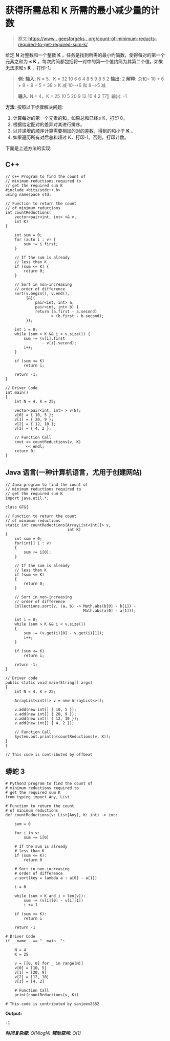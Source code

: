 # 获得所需总和 K 所需的最小减少量的计数

> 原文:[https://www . geesforgeks . org/count-of-minimum-reducts-required-to-get-required-sum-k/](https://www.geeksforgeeks.org/count-of-minimum-reductions-required-to-get-the-required-sum-k/)

给定 **N** 对整数和一个整数 **K** ，任务是找到所需的最小约简数，使得每对的第一个元素之和为 **≤ K** 。每次约简都包括将一对中的第一个值约简为其第二个值。如果无法求和≤ **K** ，打印-1。

> **例:**
> **输入:** N = 5，K = 32
> 10 6
> 6 4
> 8 5
> 9 8
> 5 2
> **输出:** 2
> **解释:**
> 总和= 10 + 6 + 8 + 9 + 5 = 38 > K
> 减 10–>6 和 8–>5 减
> 
> **输入:** N = 4，K = 25
> 10 5
> 20 9
> 12 10
> 4 2
> T7】输出: -1

**方法:**
按照以下步骤解决问题:

1.  计算每对的第一个元素的和。如果总和已经≤ K，打印 0。
2.  根据给定配对的差异对其进行排序。
3.  以非递增的顺序计算需要相加的对的差数，得到的和小于 **K** 。
4.  如果遍历所有对后总和超过 K，打印-1。否则，打印计数。

下面是上述方法的实现:

## C++

```
// C++ Program to find the count of
// minimum reductions required to
// get the required sum K
#include <bits/stdc++.h>
using namespace std;

// Function to return the count
// of minimum reductions
int countReductions(
    vector<pair<int, int> >& v,
    int K)
{

    int sum = 0;
    for (auto i : v) {
        sum += i.first;
    }

    // If the sum is already
    // less than K
    if (sum <= K) {
        return 0;
    }

    // Sort in non-increasing
    // order of difference
    sort(v.begin(), v.end(),
         [&](
             pair<int, int> a,
             pair<int, int> b) {
             return (a.first - a.second)
                    > (b.first - b.second);
         });

    int i = 0;
    while (sum > K && i < v.size()) {
        sum -= (v[i].first
                - v[i].second);
        i++;
    }

    if (sum <= K)
        return i;

    return -1;
}

// Driver Code
int main()
{
    int N = 4, K = 25;

    vector<pair<int, int> > v(N);
    v[0] = { 10, 5 };
    v[1] = { 20, 9 };
    v[2] = { 12, 10 };
    v[3] = { 4, 2 };

    // Function Call
    cout << countReductions(v, K)
         << endl;
    return 0;
}
```

## Java 语言(一种计算机语言，尤用于创建网站)

```
// Java program to find the count of
// minimum reductions required to
// get the required sum K
import java.util.*;

class GFG{

// Function to return the count
// of minimum reductions
static int countReductions(ArrayList<int[]> v,
                           int K)
{
    int sum = 0;
    for(int[] i : v)
    {
        sum += i[0];
    }

    // If the sum is already
    // less than K
    if (sum <= K)
    {
        return 0;
    }

    // Sort in non-increasing
    // order of difference
    Collections.sort(v, (a, b) -> Math.abs(b[0] - b[1]) -
                                  Math.abs(a[0] - a[1]));

    int i = 0;
    while (sum > K && i < v.size())
    {
        sum -= (v.get(i)[0] - v.get(i)[1]);
        i++;
    }

    if (sum <= K)
        return i;

    return -1;
}

// Driver code
public static void main(String[] args)
{
    int N = 4, K = 25;

    ArrayList<int[]> v = new ArrayList<>();

    v.add(new int[] { 10, 5 });
    v.add(new int[] { 20, 9 });
    v.add(new int[] { 12, 10 });
    v.add(new int[] { 4, 2 });

    // Function Call
    System.out.println(countReductions(v, K));
}
}

// This code is contributed by offbeat
```

## 蟒蛇 3

```
# Python3 program to find the count of
# minimum reductions required to
# get the required sum K
from typing import Any, List

# Function to return the count
# of minimum reductions
def countReductions(v: List[Any], K: int) -> int:

    sum = 0

    for i in v:
        sum += i[0]

    # If the sum is already
    # less than K
    if (sum <= K):
        return 0

    # Sort in non-increasing
    # order of difference
    v.sort(key = lambda a : a[0] - a[1])

    i = 0

    while (sum > K and i < len(v)):
        sum -= (v[i][0] - v[i][1])
        i += 1

    if (sum <= K):
        return i

    return -1

# Driver Code
if __name__ == "__main__":

    N = 4
    K = 25

    v = [[0, 0] for _ in range(N)]
    v[0] = [10, 5]
    v[1] = [20, 9]
    v[2] = [12, 10]
    v[3] = [4, 2]

    # Function Call
    print(countReductions(v, K))

# This code is contributed by sanjeev2552
```

**Output:** 

```
-1
```

***时间复杂度:** O(NlogN)*
***辅助空间:** O(1)*